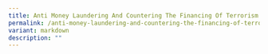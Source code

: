 ```yaml
---
title: Anti Money Laundering And Countering The Financing Of Terrorism
permalink: /anti-money-laundering-and-countering-the-financing-of-terrorism/
variant: markdown
description: ""
---
```


